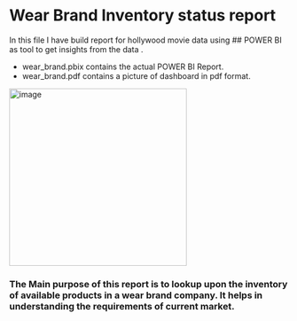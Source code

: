 # Wear Brand Inventory status report
In this file I have build report for hollywood movie data using ## POWER BI as tool to get insights from the data .
* wear_brand.pbix contains the actual POWER BI Report.
*  wear_brand.pdf contains a picture of dashboard in pdf format.

<img width="320" alt="image" src="https://user-images.githubusercontent.com/91627799/218159826-c29e7035-3fa1-47cb-9b34-93066496ab74.png">

### The Main purpose of this report is to lookup upon the inventory of available products in a wear brand company. It helps in understanding the requirements of current market.
